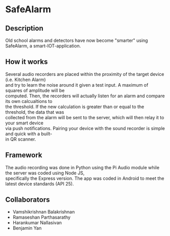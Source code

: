 # SafeAlarm

## Description

Old school alarms and detectors have now become "smarter" using SafeAlarm, a smart-IOT-application.  


## How it works

Several audio recorders are placed within the proximity of the target device (i.e. Kitchen Alarm)  
and try to learn the noise around it given a test input. A maximum of squares of amplitude will be  
computed. Then, the recorders will actually listen for an alarm and compare its own calcualtions to  
the threshold. If the new calculation is greater than or equal to the threshold, the data that was  
collected from the alarm will be sent to the server, which will then relay it to your smart device  
via push notifications. Pairing your device with the sound recorder is simple and quick with a built-  
in QR scanner.

## Framework

The audio recording was done in Python using the Pi Audio module while the server was coded using Node JS,  
specifically the Express version. The app was coded in Android to meet the latest device standards (API 25).  

## Collaborators

* Vamshikrishnan Balakrishnan
* Ramaseshan Parthasarathy
* Harankumar Nallasivan
* Benjamin Yan

